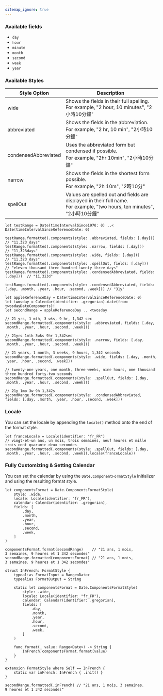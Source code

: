 ```yaml
---
sitemap_ignore: true
---
```

### Available fields

- `day`
- `hour`
- `minute`
- `month`
- `second`
- `week`
- `year`

### Available Styles

| Style Option         | Description                                                                                                                 |
| -------------------- | --------------------------------------------------------------------------------------------------------------------------- |
| wide                 | Shows the fields in their full spelling.<br>For example, "2 hour, 10 minutes", "2小時10分鐘"                                  |
| abbreviated          | Shows the fields in the abbreviation. <br>For example, "2 hr, 10 min", "2小時10分鐘"                                          |
| condensedAbbreviated | Uses the abbreviated form but condensed if possible. <br> For example, "2hr 10min", "2小時10分鐘"                             |
| narrow               | Shows the fields in the shortest form possible. <br>For example, "2h 10m", "2時10分"                                         |
| spellOut             | Values are spelled out and fields are displayed in their full name.<br>For example, "two hours, ten minutes", "2小時10分鐘"  |

<pre class="splash"><code><span class="keyword">let</span> testRange = <span class="type">Date</span>(timeIntervalSince1970: <span class="number">0</span>) ..&lt; <span class="type">Date</span>(timeIntervalSinceReferenceDate: <span class="number">0</span>)

testRange.<span class="call">formatted</span>(.<span class="call">components</span>(style: .<span class="dotAccess">abbreviated</span>, fields: [.<span class="dotAccess">day</span>]))           <span class="comment">// "11,323 days"</span>
testRange.<span class="call">formatted</span>(.<span class="call">components</span>(style: .<span class="dotAccess">narrow</span>, fields: [.<span class="dotAccess">day</span>]))                <span class="comment">// "11,323days"</span>
testRange.<span class="call">formatted</span>(.<span class="call">components</span>(style: .<span class="dotAccess">wide</span>, fields: [.<span class="dotAccess">day</span>]))                  <span class="comment">// "11,323 days"</span>
testRange.<span class="call">formatted</span>(.<span class="call">components</span>(style: .<span class="dotAccess">spellOut</span>, fields: [.<span class="dotAccess">day</span>]))              <span class="comment">// "eleven thousand three hundred twenty-three days"</span>
testRange.<span class="call">formatted</span>(.<span class="call">components</span>(style: .<span class="dotAccess">condensedAbbreviated</span>, fields: [.<span class="dotAccess">day</span>]))  <span class="comment">// "11,323d"</span>

testRange.<span class="call">formatted</span>(.<span class="call">components</span>(style: .<span class="dotAccess">condensedAbbreviated</span>, fields: [.<span class="dotAccess">day</span>, .<span class="dotAccess">month</span>, .<span class="dotAccess">year</span>, .<span class="dotAccess">hour</span>, .<span class="dotAccess">second</span>, .<span class="dotAccess">week</span>])) <span class="comment">// "31y"</span>

<span class="keyword">let</span> appleReferenceDay = <span class="type">Date</span>(timeIntervalSinceReferenceDate: <span class="number">0</span>)
<span class="keyword">let</span> twosday = <span class="type">Calendar</span>(identifier: .<span class="dotAccess">gregorian</span>).<span class="call">date</span>(from: twosdayDateComponents)!
<span class="keyword">let</span> secondRange = appleReferenceDay .. &lt;twosday

<span class="comment">// 21 yrs, 1 mth, 3 wks, 9 hr, 1,342 sec</span>
secondRange.<span class="call">formatted</span>(.<span class="call">components</span>(style: .<span class="dotAccess">abbreviated</span>, fields: [.<span class="dotAccess">day</span>, .<span class="dotAccess">month</span>, .<span class="dotAccess">year</span>, .<span class="dotAccess">hour</span>, .<span class="dotAccess">second</span>, .<span class="dotAccess">week</span>]))

<span class="comment">// 21yrs 1mth 3wks 9hr 1,342sec</span>
secondRange.<span class="call">formatted</span>(.<span class="call">components</span>(style: .<span class="dotAccess">narrow</span>, fields: [.<span class="dotAccess">day</span>, .<span class="dotAccess">month</span>, .<span class="dotAccess">year</span>, .<span class="dotAccess">hour</span>, .<span class="dotAccess">second</span>, .<span class="dotAccess">week</span>]))

<span class="comment">// 21 years, 1 month, 3 weeks, 9 hours, 1,342 seconds</span>
secondRange.<span class="call">formatted</span>(.<span class="call">components</span>(style: .<span class="dotAccess">wide</span>, fields: [.<span class="dotAccess">day</span>, .<span class="dotAccess">month</span>, .<span class="dotAccess">year</span>, .<span class="dotAccess">hour</span>, .<span class="dotAccess">second</span>, .<span class="dotAccess">week</span>]))

<span class="comment">// twenty-one years, one month, three weeks, nine hours, one thousand three hundred forty-two seconds</span>
secondRange.<span class="call">formatted</span>(.<span class="call">components</span>(style: .<span class="dotAccess">spellOut</span>, fields: [.<span class="dotAccess">day</span>, .<span class="dotAccess">month</span>, .<span class="dotAccess">year</span>, .<span class="dotAccess">hour</span>, .<span class="dotAccess">second</span>, .<span class="dotAccess">week</span>]))

<span class="comment">// 21y 1mo 3w 9h 1,342s</span>
secondRange.<span class="call">formatted</span>(.<span class="call">components</span>(style: .<span class="dotAccess">condensedAbbreviated</span>, fields: [.<span class="dotAccess">day</span>, .<span class="dotAccess">month</span>, .<span class="dotAccess">year</span>, .<span class="dotAccess">hour</span>, .<span class="dotAccess">second</span>, .<span class="dotAccess">week</span>]))</code></pre>

### Locale

You can set the locale by appending the `locale()` method onto the end of the format style.

<pre class="splash"><code><span class="keyword">let</span> franceLocale = <span class="type">Locale</span>(identifier: <span class="string">"fr_FR"</span>)
<span class="comment">// vingt-et-un ans, un mois, trois semaines, neuf heures et mille trois cent quarante-deux secondes</span>
secondRange.<span class="call">formatted</span>(.<span class="call">components</span>(style: .<span class="dotAccess">spellOut</span>, fields: [.<span class="dotAccess">day</span>, .<span class="dotAccess">month</span>, .<span class="dotAccess">year</span>, .<span class="dotAccess">hour</span>, .<span class="dotAccess">second</span>, .<span class="dotAccess">week</span>]).<span class="call">locale</span>(franceLocale))</code></pre>

### Fully Customizing & Setting Calendar

You can set the calendar by using the `Date.ComponentFormatStyle` initializer and using the resulting format style.

<pre class="splash"><code><span class="keyword">let</span> componentsFormat = <span class="type">Date</span>.<span class="type">ComponentsFormatStyle</span>(
    style: .<span class="dotAccess">wide</span>,
    locale: <span class="type">Locale</span>(identifier: <span class="string">"fr_FR"</span>),
    calendar: <span class="type">Calendar</span>(identifier: .<span class="dotAccess">gregorian</span>),
    fields: [
        .<span class="dotAccess">day</span>,
        .<span class="dotAccess">month</span>,
        .<span class="dotAccess">year</span>,
        .<span class="dotAccess">hour</span>,
        .<span class="dotAccess">second</span>,
        .<span class="dotAccess">week</span>,
    ]
)

componentsFormat.<span class="call">format</span>(secondRange)    <span class="comment">// "21 ans, 1 mois, 3 semaines, 9 heures et 1 342 secondes"</span>
secondRange.<span class="call">formatted</span>(componentsFormat) <span class="comment">// "21 ans, 1 mois, 3 semaines, 9 heures et 1 342 secondes"</span>

<span class="keyword">struct</span> InFrench: <span class="type">FormatStyle</span> {
    <span class="keyword">typealias</span> FormatInput = <span class="type">Range</span>&lt;<span class="type">Date</span>&gt;
    <span class="keyword">typealias</span> FormatOutput = <span class="type">String</span>

    <span class="keyword">static let</span> componentsFormat = <span class="type">Date</span>.<span class="type">ComponentsFormatStyle</span>(
        style: .<span class="dotAccess">wide</span>,
        locale: <span class="type">Locale</span>(identifier: <span class="string">"fr_FR"</span>),
        calendar: <span class="type">Calendar</span>(identifier: .<span class="dotAccess">gregorian</span>),
        fields: [
            .<span class="dotAccess">day</span>,
            .<span class="dotAccess">month</span>,
            .<span class="dotAccess">year</span>,
            .<span class="dotAccess">hour</span>,
            .<span class="dotAccess">second</span>,
            .<span class="dotAccess">week</span>,
        ]
    )

    <span class="keyword">func</span> format(<span class="keyword">_</span> value: <span class="type">Range</span>&lt;<span class="type">Date</span>&gt;) -&gt; <span class="type">String</span> {
        <span class="type">InFrench</span>.<span class="property">componentsFormat</span>.<span class="call">format</span>(value)
    }
}

<span class="keyword">extension</span> <span class="type">FormatStyle</span> <span class="keyword">where</span> <span class="type">Self</span> == <span class="type">InFrench</span> {
    <span class="keyword">static var</span> inFrench: <span class="type">InFrench</span> { .<span class="keyword">init</span>() }
}

secondRange.<span class="call">formatted</span>(.<span class="dotAccess">inFrench</span>) <span class="comment">// "21 ans, 1 mois, 3 semaines, 9 heures et 1 342 secondes"</span></code></pre>


